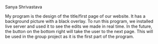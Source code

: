 Sanya Shrivastava

My program is the design of the title/first page of our website. It has a background picture with a black overlay. To run this program, we installed live server and used it to see the edits we made in real time. In the future, the button on the bottom right will take the user to the next page. This will be used in the group project as it is the first part of the program. 